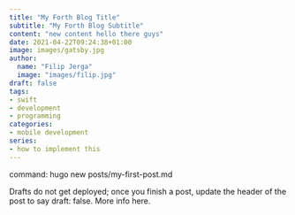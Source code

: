 ```yaml
---
title: "My Forth Blog Title"
subtitle: "My Forth Blog Subtitle"
content: "new content hello there guys"
date: 2021-04-22T09:24:38+01:00
image: images/gatsby.jpg
author:
  name: "Filip Jerga"
  image: "images/filip.jpg"
draft: false
tags:
- swift
- development
- programming
categories:
- mobile development
series:
- how to implement this
---
```


command: hugo new posts/my-first-post.md

Drafts do not get deployed; once you finish a post, update the header of the post to say draft: false. More info here.

